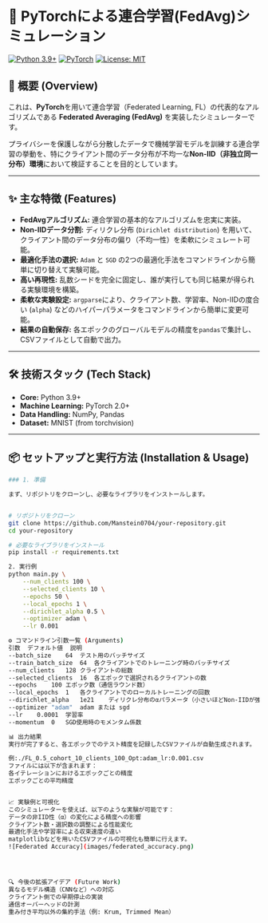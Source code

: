 # 🚀 PyTorchによる連合学習(FedAvg)シミュレーション


[![Python 3.9+](https://img.shields.io/badge/Python-3.9+-blue.svg)](https://www.python.org/downloads/)
[![PyTorch](https://img.shields.io/badge/PyTorch-2.0+-ee4c2c.svg)](https://pytorch.org/)
[![License: MIT](https://img.shields.io/badge/License-MIT-yellow.svg)](https://opensource.org/licenses/MIT)

## 📝 概要 (Overview)
これは、**PyTorch**を用いて連合学習（Federated Learning, FL）の代表的なアルゴリズムである **Federated Averaging (FedAvg)** を実装したシミュレーターです。

プライバシーを保護しながら分散したデータで機械学習モデルを訓練する連合学習の挙動を、特にクライアント間のデータ分布が不均一な**Non-IID（非独立同一分布）環境**において検証することを目的としています。

---

## ✨ 主な特徴 (Features)
* **FedAvgアルゴリズム:** 連合学習の基本的なアルゴリズムを忠実に実装。
* **Non-IIDデータ分割:** ディリクレ分布 (`Dirichlet distribution`) を用いて、クライアント間のデータ分布の偏り（不均一性）を柔軟にシミュレート可能。
* **最適化手法の選択:** `Adam` と `SGD` の2つの最適化手法をコマンドラインから簡単に切り替えて実験可能。
* **高い再現性:** 乱数シードを完全に固定し、誰が実行しても同じ結果が得られる実験環境を構築。
* **柔軟な実験設定:** `argparse`により、クライアント数、学習率、Non-IIDの度合い (`alpha`) などのハイパーパラメータをコマンドラインから簡単に変更可能。
* **結果の自動保存:** 各エポックのグローバルモデルの精度を`pandas`で集計し、CSVファイルとして自動で出力。

---

## 🛠️ 技術スタック (Tech Stack)
* **Core:** Python 3.9+
* **Machine Learning:** PyTorch 2.0+
* **Data Handling:** NumPy, Pandas
* **Dataset:** MNIST (from torchvision)

---

## 📦 セットアップと実行方法 (Installation & Usage)
```bash
### 1. 準備

まず、リポジトリをクローンし、必要なライブラリをインストールします。


# リポジトリをクローン
git clone https://github.com/Manstein0704/your-repository.git
cd your-repository

# 必要なライブラリをインストール
pip install -r requirements.txt

2. 実行例
python main.py \
    --num_clients 100 \
    --selected_clients 10 \
    --epochs 50 \
    --local_epochs 1 \
    --dirichlet_alpha 0.5 \
    --optimizer adam \
    --lr 0.001

⚙️ コマンドライン引数一覧 (Arguments)
引数	デフォルト値	説明
--batch_size	64	テスト用のバッチサイズ
--train_batch_size	64	各クライアントでのトレーニング時のバッチサイズ
--num_clients	128	クライアントの総数
--selected_clients	16	各エポックで選択されるクライアントの数
--epochs	100	エポック数（通信ラウンド数）
--local_epochs	1	各クライアントでのローカルトレーニングの回数
--dirichlet_alpha	1e21	ディリクレ分布のαパラメータ（小さいほどNon-IIDが強くなる）
--optimizer	"adam"	adam または sgd
--lr	0.0001	学習率
--momentum	0	SGD使用時のモメンタム係数

📊 出力結果
実行が完了すると、各エポックでのテスト精度を記録したCSVファイルが自動生成されます。

例:./FL_0.5_cohort_10_clients_100_Opt:adam_lr:0.001.csv
ファイルには以下が含まれます：
各イテレーションにおけるエポックごとの精度
エポックごとの平均精度


📈 実験例と可視化
このシミュレーターを使えば、以下のような実験が可能です：
データの非IID性（α）の変化による精度への影響
クライアント数・選択数の調整による性能変化
最適化手法や学習率による収束速度の違い
matplotlibなどを用いたCSVファイルの可視化も簡単に行えます。
![Federated Accuracy](images/federated_accuracy.png)




🔍 今後の拡張アイデア (Future Work)
異なるモデル構造（CNNなど）への対応
クライアント側での早期停止の実装
通信オーバーヘッドの計測
重み付き平均以外の集約手法（例: Krum, Trimmed Mean）


